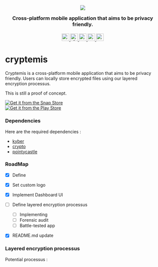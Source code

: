<h3 align="center">

<p align="center">
<img src="https://i.imgur.com/Pmp0NQd.png" />
</p>

  Cross-platform mobile application that aims to be privacy friendly.<br><br>
  <a href="#">
      <img src="https://img.shields.io/badge/License-GPLv3-blue.svg" alt="cryptemis" height=24 title="cryptemis">
    <img src="https://awesome.re/badge.svg" alt="Awesome" height=24>
    <img src="https://img.shields.io/github/contributors/nzkoxzu/cryptemis.svg?style=plastic&logo=appveyor&logo=appveyor&color=success" alt="cryptemis" height=24>
            <img src="https://img.shields.io/github/forks/nzkoxzu/cryptemis.svg?style=plastic&logo=appveyor&logo=appveyor&color=red" alt="cryptemis" height=24>
    <img src="https://img.shields.io/github/issues/nzkoxzu/cryptemis.svg?style=plastic&logo=appveyor&logo=appveyor&color=orange" alt="cryptemis" height=24>
  </a>

</h3>


# cryptemis



Cryptemis is a cross-platform mobile application that aims to be privacy friendly. Users can locally store encrypted files using our layered encryption processus. 




This is still a proof of concept.

[![Get it from the Snap Store](https://snapcraft.io/static/images/badges/en/snap-store-black.svg)](https://snapcraft.io/cryptemis)  
[![Get it from the Play Store](https://upload.wikimedia.org/wikipedia/commons/7/78/Google_Play_Store_badge_EN.svg)](https://play.google.com/store/apps/details?id=org.nzkoxzu.cryptemis)





### Dependencies

Here are the required dependencies :
* [kyber](https://pub.dev/packages/kyber)
* [crypto](https://pub.dev/packages/crypto)
* [pointycastle](https://pub.dev/packages/pointycastle)


### RoadMap

- [x] Define
- [x] Set custom logo
- [x] Implement Dashboard UI
- [ ] Define layered encryption processus
  - [ ] Implementing
  - [ ] Forensic audit
  - [ ] Battle-tested app
- [x] README.md update



### Layered encryption processus

Potential processus :



